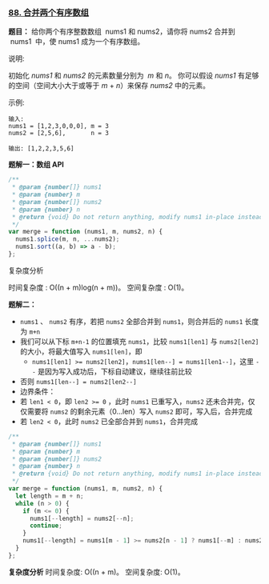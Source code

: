 ### [88. 合并两个有序数组](https://leetcode-cn.com/problems/merge-sorted-array/)

**题目：** 给你两个有序整数数组  nums1 和 nums2，请你将 nums2 合并到  nums1  中，使 nums1 成为一个有序数组。

说明:

初始化 _nums1_ 和 _nums2_ 的元素数量分别为  *m* 和 _n_。
你可以假设 _nums1_ 有足够的空间（空间大小大于或等于 _m_ + _n_）来保存 _nums2_ 中的元素。

示例:

```
输入:
nums1 = [1,2,3,0,0,0], m = 3
nums2 = [2,5,6],       n = 3

输出: [1,2,2,3,5,6]
```

**题解一：数组 API**

```js
/**
 * @param {number[]} nums1
 * @param {number} m
 * @param {number[]} nums2
 * @param {number} n
 * @return {void} Do not return anything, modify nums1 in-place instead.
 */
var merge = function (nums1, m, nums2, n) {
  nums1.splice(m, n, ...nums2);
  nums1.sort((a, b) => a - b);
};
```

复杂度分析

时间复杂度 : O((n + m)log(n + m))。
空间复杂度 : O(1)。

**题解二：**

- `nums1` 、 `nums2` 有序，若把 `nums2` 全部合并到 `nums1`，则合并后的 `nums1` 长度为 `m+n`
- 我们可以从下标 `m+n-1` 的位置填充 `nums1`，比较 `nums1[len1]` 与 `nums2[len2]` 的大小，将最大值写入 `nums1[len]`，即
  - `nums1[len1] >= nums2[len2]`，`nums1[len--] = nums1[len1--]`，这里 `--` 是因为写入成功后，下标自动建议，继续往前比较
- 否则 `nums1[len--] = nums2[len2--]`
- 边界条件：
- 若 `len1 < 0`，即 `len2 >= 0` ，此时 `nums1` 已重写入，`nums2` 还未合并完，仅仅需要将 `nums2` 的剩余元素（0…len）写入 `nums2` 即可，写入后，合并完成
- 若 `len2 < 0`，此时 `nums2` 已全部合并到 `nums1`，合并完成

```js
/**
 * @param {number[]} nums1
 * @param {number} m
 * @param {number[]} nums2
 * @param {number} n
 * @return {void} Do not return anything, modify nums1 in-place instead.
 */
var merge = function (nums1, m, nums2, n) {
  let length = m + n;
  while (n > 0) {
    if (m <= 0) {
      nums1[--length] = nums2[--n];
      continue;
    }
    nums1[--length] = nums1[m - 1] >= nums2[n - 1] ? nums1[--m] : nums2[--n];
  }
};
```

**复杂度分析**
时间复杂度: O((n + m)。
空间复杂度: O(1)。
